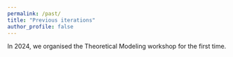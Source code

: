 ```yaml
---
permalink: /past/
title: "Previous iterations"
author_profile: false
---
```



In 2024, we organised the Theoretical Modeling workshop for the first time.